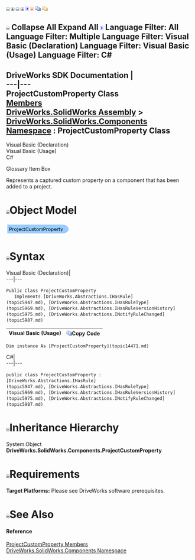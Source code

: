 ![](dotnetimages/collapse.gif) ![](dotnetimages/expand.gif) ![](dotnetimages/collapse.gif) ![](dotnetimages/expand.gif) ![](dotnetimages/drpdown.gif) ![](dotnetimages/drpdown_orange.gif) ![](dotnetimages/copycode.gif) ![](dotnetimages/copycodeHighlight.gif)

![](dotnetimages/collapse.gif) Collapse All Expand All ![](dotnetimages/drpdown.gif) Language Filter: All  Language Filter: Multiple  Language Filter: Visual Basic (Declaration) Language Filter: Visual Basic (Usage) Language Filter: C#  
---  
DriveWorks SDK Documentation  |   
---|---  
ProjectCustomProperty Class   
[Members](topic14472.md)   
[DriveWorks.SolidWorks Assembly](topic13342.md) > [DriveWorks.SolidWorks.Components Namespace](topic13925.md) : ProjectCustomProperty Class  
---  
  
Visual Basic (Declaration)    
Visual Basic (Usage)    
C# 

Glossary Item Box

Represents a captured custom property on a component that has been added to a project. 

# ![](dotnetimages/collapse.gif)Object Model

![](dotnetdiagramimages/image808.png)

# ![](dotnetimages/collapse.gif)Syntax

Visual Basic (Declaration)|   
---|---  
      
    
    Public Class ProjectCustomProperty 
       Implements [DriveWorks.Abstractions.IHasRule](topic5947.md), [DriveWorks.Abstractions.IHasRuleType](topic5969.md), [DriveWorks.Abstractions.IHasRuleVersionHistory](topic5975.md), [DriveWorks.Abstractions.INotifyRuleChanged](topic5987.md)   
  
Visual Basic (Usage)| ![](dotnetimages/copycode.gif)Copy Code  
---|---  
      
    
    Dim instance As [ProjectCustomProperty](topic14471.md)  
  
C#|   
---|---  
      
    
    public class ProjectCustomProperty : [DriveWorks.Abstractions.IHasRule](topic5947.md), [DriveWorks.Abstractions.IHasRuleType](topic5969.md), [DriveWorks.Abstractions.IHasRuleVersionHistory](topic5975.md), [DriveWorks.Abstractions.INotifyRuleChanged](topic5987.md)    
  
# ![](dotnetimages/collapse.gif)Inheritance Hierarchy

System.Object  
**DriveWorks.SolidWorks.Components.ProjectCustomProperty**  


# ![](dotnetimages/collapse.gif)Requirements

**Target Platforms:** Please see DriveWorks software prerequisites.

# ![](dotnetimages/collapse.gif)See Also

#### Reference

[ProjectCustomProperty Members](topic14472.md)   
[DriveWorks.SolidWorks.Components Namespace](topic13925.md)


